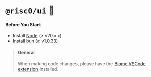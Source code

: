 # `@risc0/ui` 🎨

#### Before You Start

- Install [Node](https://nodejs.org/en) (≥ v20.x.x)
- Install [bun](https://bun.sh/) (≥ v1.0.33)

> #### General
>
> When making code changes, please have the [Biome VSCode extension](https://marketplace.visualstudio.com/items?itemName=biomejs.biome) installed.